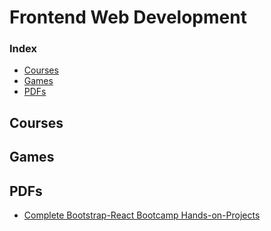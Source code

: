 
# Frontend Web Development

### Index
- [Courses](#courses)
- [Games](#games)
- [PDFs](#pdfs)

## Courses

## Games

## PDFs
- [Complete Bootstrap-React Bootcamp Hands-on-Projects](https://drive.google.com/drive/folders/1tTDsuVhuGwPJonQYJBgR3cmZpsp4ezex?usp=sharing)
